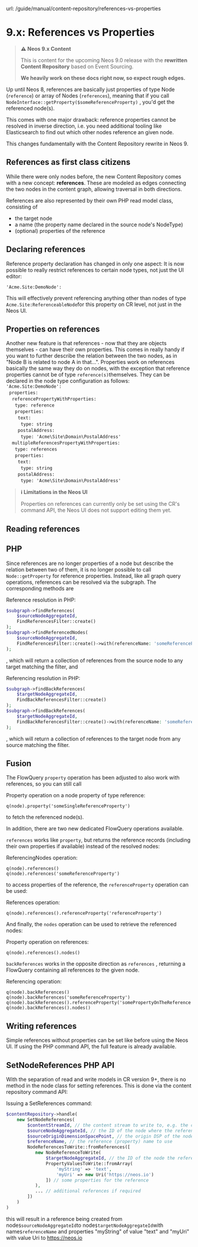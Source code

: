 url: /guide/manual/content-repository/references-vs-properties
# 9.x: References vs Properties

> **⚠️ Neos 9.x Content**
> 
> This is content for the upcoming Neos 9.0 release with the **rewritten Content Repository** based on Event Sourcing.
> 
> **We heavily work on these docs right now, so expect rough edges.**

Up until Neos 8, references are basically just properties of type Node (`reference`) or array of Nodes (`references`), meaning that if you call `NodeInterface::getProperty($someReferenceProperty)` , you'd get the referenced node(s).

This comes with one major drawback: reference properties cannot be resolved in inverse direction, i.e. you need additional tooling like Elasticsearch to find out which other nodes reference an given node.

This changes fundamentally with the Content Repository rewrite in Neos 9.

## References as first class citizens

While there were only nodes before, the new Content Repository comes with a new concept: **references**. These are modeled as edges connecting the two nodes in the content graph, allowing traversal in both directions.

References are also represented by their own PHP read model class, consisting of

*   the target node
*   a name (the property name declared in the source node's NodeType)
*   (optional) properties of the reference

## Declaring references

Reference property declaration has changed in only one aspect: It is now possible to really restrict references to certain node types, not just the UI editor:

```
'Acme.Site:DemoNode':
```

This will effectively prevent referencing anything other than nodes of type `Acme.Site:ReferenceableNode`for this property on CR level, not just in the Neos UI.

## Properties on references

Another new feature is that references - now that they are objects themselves - can have their own properties. This comes in really handy if you want to further describe the relation between the two nodes, as in "Node B is related to node A in that...". Properties work on references basically the same way they do on nodes, with the exception that reference properties cannot be of type `reference(s)`themselves. They can be declared in the node type configuration as follows:  
`'Acme.Site:DemoNode':`  
  `properties:`  
    `referencePropertyWithProperties:`  
      `type: reference`  
      `properties:`  
        `text:`  
          `type: string`  
        `postalAddress:`  
          `type: 'Acme\Site\Domain\PostalAddress'`  
    `multipleReferencesPropertyWithProperties:`  
      `type: references`  
      `properties:`  
        `text:`  
          `type: string`  
        `postalAddress:`  
          `type: 'Acme\Site\Domain\PostalAddress'`

> **ℹ️ Limitations in the Neos UI**
> 
> Properties on references can currently only be set using the CR's command API, the Neos UI does not support editing them yet.

## Reading references

## PHP

Since references are no longer properties of a node but describe the relation between two of them, it is no longer possible to call `Node::getProperty` for reference properties. Instead, like all graph query operations, references can be resolved via the subgraph. The corresponding methods are

Reference resolution in PHP:
```php
$subgraph->findReferences(
    $sourceNodeAggregateId,
    FindReferencesFilter::create()
);
$subgraph->findReferencedNodes(
    $sourceNodeAggregateId,
    FindReferencesFilter::create()->with(referenceName: 'someReferenceProperty')
);
```

, which will return a collection of references from the source node to any target matching the filter, and

Referencing resolution in PHP:
```php
$subgraph->findBackReferences(
    $targetNodeAggregateId,
    FindBackReferencesFilter::create()
);
$subgraph->findBackReferences(
    $targetNodeAggregateId,
    FindBackReferencesFilter::create()->with(referenceName: 'someReferenceProperty')
);
```

, which will return a collection of references to the target node from any source matching the filter.

## Fusion

The FlowQuery `property` operation has been adjusted to also work with references, so you can still call

Property operation on a node property of type reference:
```neosfusion
q(node).property('someSingleReferenceProperty')
```

to fetch the referenced node(s).

In addition, there are two new dedicated FlowQuery operations available.

`references` works like `property`, but returns the reference records (including their own properties if available) instead of the resolved nodes:

ReferencingNodes operation:
```neosfusion
q(node).references()
q(node).references('someReferenceProperty')
```

to access properties of the reference, the `referenceProperty` operation can be used:

References operation:
```neosfusion
q(node).references().referenceProperty('referenceProperty')
```

And finally, the `nodes` operation can be used to retrieve the referenced nodes:

Property operation on references:
```neosfusion
q(node).references().nodes()
```

`backReferences` works in the opposite direction as `references` , returning a FlowQuery containing all references _to_ the given node.

Referencing operation:
```neosfusion
q(node).backReferences()
q(node).backReferences('someReferenceProperty')
q(node).backReferences().referenceProperty('somePropertyOnTheReference')
q(node).backReferences().nodes()
```

## Writing references

Simple references without properties can be set like before using the Neos UI. If using the PHP command API, the full feature is already available.

## SetNodeReferences PHP API

With the separation of read and write models in CR version 9+, there is no method in the node class for setting references. This is done via the content repository command API:

Issuing a SetReferences command:
```php
$contentRepository->handle(
    new SetNodeReferences(
        $contentStreamId, // the content stream to write to, e.g. the current one of the live or a user workspace
        $sourceNodeAggregateId, // the ID of the node where the reference is set
        $sourceOriginDimensionSpacePoint, // the origin DSP of the node where the reference is set
        $referenceName, // the reference (property) name to use
        NodeReferencesToWrite::fromReferences([
           new NodeReferenceToWrite(
               $targetNodeAggregateId, // the ID of the node the reference is set *to*
               PropertyValuesToWrite::fromArray(
                   'myString' => 'text',
                   'myUri' => new Uri('https://neos.io')
               ]) // some properties for the reference
           ),
           ... // additional references if required
        ])
    )
)
```

this will result in a reference being created from node`$sourceNodeAggregateId`to node`$targetNodeAggregateId`with name`$referenceName` and properties "myString" of value "text" and "myUri" with value Uri to https://neos.io